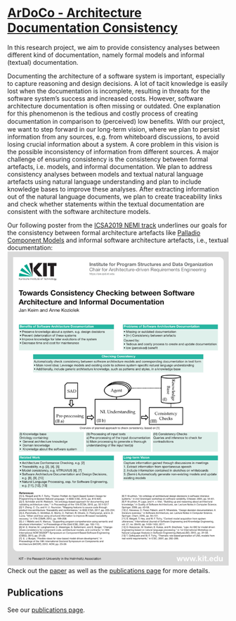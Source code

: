 # [ArDoCo - Architecture Documentation Consistency](https://github.com/ArDoCo)
In this research project, we aim to provide consistency analyses between different kind of documentation, namely formal models and informal (textual) documentation.

Documenting the architecture of a software system is important, especially to capture reasoning and design decisions. A lot of tacit knowledge is easily lost when the documentation is incomplete, resulting in threats for the software system’s success and increased costs. However, software architecture documentation is often missing or outdated. One explanation for this phenomenon is the tedious and costly process of creating documentation in comparison to (perceived) low beneﬁts. With our project, we want to step forward in our long-term vision, where we plan to persist information from any sources, e.g. from whiteboard discussions, to avoid losing crucial information about a system. A core problem in this vision is the possible inconsistency of information from different sources. A major challenge of ensuring consistency is the consistency between formal artefacts, i.e. models, and informal documentation. We plan to address consistency analyses between models and textual natural language artefacts using natural language understanding and plan to include knowledge bases to improve these analyses. After extracting information out of the natural language documents, we plan to create traceability links and check whether statements within the textual documentation are consistent with the software architecture models.

Our following poster from the [ICSA2019 NEMI track](https://swk-www.informatik.uni-hamburg.de/~icsa2019/index.html) underlines our goals for the consistency between formal architecture artefacts like [Palladio Component Models](https://www.palladio-simulator.com/science/palladio_component_model/) and informal software architecture artefacts, i.e., textual documentation:
![Poster](./icsa2019_poster.png "Poster")
Check out the [paper](http://sdqweb.ipd.kit.edu/publications/pdfs/keim2019nemi.pdf) as well as the [publications page](./publications.html) for more details.


## Publications

See our [publications page](./publications.html).
